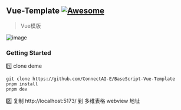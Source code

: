 
## Vue-Template [![Awesome](https://cdn.rawgit.com/sindresorhus/awesome/d7305f38d29fed78fa85652e3a63e154dd8e8829/media/badge.svg)](https://github.com/connectai-e/awesome-basescript)

> Vue模版

![image](https://github.com/ConnectAI-E/BaseScript-Vue-Template/assets/110169811/fbff1ee6-16b5-431c-8b7e-12dda41d1111)


### Getting Started

1️⃣ clone deme
```
git clone https://github.com/ConnectAI-E/BaseScript-Vue-Template
pnpm install
pnpm dev
```
2️⃣ 复制 http://localhost:5173/ 到 多维表格 webview 地址

